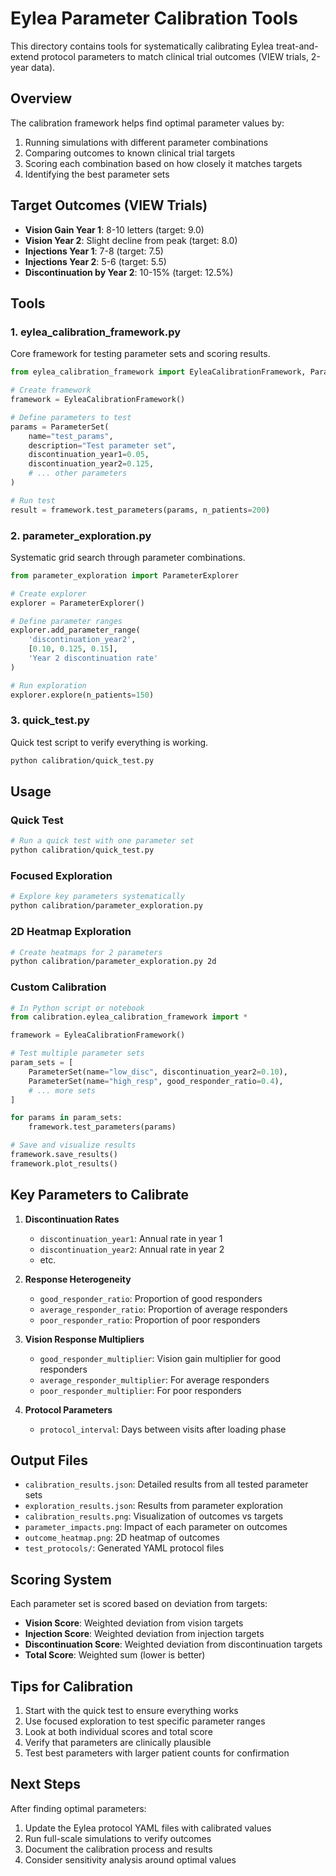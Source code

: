 # Eylea Parameter Calibration Tools

This directory contains tools for systematically calibrating Eylea treat-and-extend protocol parameters to match clinical trial outcomes (VIEW trials, 2-year data).

## Overview

The calibration framework helps find optimal parameter values by:
1. Running simulations with different parameter combinations
2. Comparing outcomes to known clinical trial targets
3. Scoring each combination based on how closely it matches targets
4. Identifying the best parameter sets

## Target Outcomes (VIEW Trials)

- **Vision Gain Year 1**: 8-10 letters (target: 9.0)
- **Vision Year 2**: Slight decline from peak (target: 8.0)
- **Injections Year 1**: 7-8 (target: 7.5)
- **Injections Year 2**: 5-6 (target: 5.5)
- **Discontinuation by Year 2**: 10-15% (target: 12.5%)

## Tools

### 1. eylea_calibration_framework.py

Core framework for testing parameter sets and scoring results.

```python
from eylea_calibration_framework import EyleaCalibrationFramework, ParameterSet

# Create framework
framework = EyleaCalibrationFramework()

# Define parameters to test
params = ParameterSet(
    name="test_params",
    description="Test parameter set",
    discontinuation_year1=0.05,
    discontinuation_year2=0.125,
    # ... other parameters
)

# Run test
result = framework.test_parameters(params, n_patients=200)
```

### 2. parameter_exploration.py

Systematic grid search through parameter combinations.

```python
from parameter_exploration import ParameterExplorer

# Create explorer
explorer = ParameterExplorer()

# Define parameter ranges
explorer.add_parameter_range(
    'discontinuation_year2',
    [0.10, 0.125, 0.15],
    'Year 2 discontinuation rate'
)

# Run exploration
explorer.explore(n_patients=150)
```

### 3. quick_test.py

Quick test script to verify everything is working.

```bash
python calibration/quick_test.py
```

## Usage

### Quick Test
```bash
# Run a quick test with one parameter set
python calibration/quick_test.py
```

### Focused Exploration
```bash
# Explore key parameters systematically
python calibration/parameter_exploration.py
```

### 2D Heatmap Exploration
```bash
# Create heatmaps for 2 parameters
python calibration/parameter_exploration.py 2d
```

### Custom Calibration
```python
# In Python script or notebook
from calibration.eylea_calibration_framework import *

framework = EyleaCalibrationFramework()

# Test multiple parameter sets
param_sets = [
    ParameterSet(name="low_disc", discontinuation_year2=0.10),
    ParameterSet(name="high_resp", good_responder_ratio=0.4),
    # ... more sets
]

for params in param_sets:
    framework.test_parameters(params)

# Save and visualize results
framework.save_results()
framework.plot_results()
```

## Key Parameters to Calibrate

1. **Discontinuation Rates**
   - `discontinuation_year1`: Annual rate in year 1
   - `discontinuation_year2`: Annual rate in year 2
   - etc.

2. **Response Heterogeneity**
   - `good_responder_ratio`: Proportion of good responders
   - `average_responder_ratio`: Proportion of average responders
   - `poor_responder_ratio`: Proportion of poor responders

3. **Vision Response Multipliers**
   - `good_responder_multiplier`: Vision gain multiplier for good responders
   - `average_responder_multiplier`: For average responders
   - `poor_responder_multiplier`: For poor responders

4. **Protocol Parameters**
   - `protocol_interval`: Days between visits after loading phase

## Output Files

- `calibration_results.json`: Detailed results from all tested parameter sets
- `exploration_results.json`: Results from parameter exploration
- `calibration_results.png`: Visualization of outcomes vs targets
- `parameter_impacts.png`: Impact of each parameter on outcomes
- `outcome_heatmap.png`: 2D heatmap of outcomes
- `test_protocols/`: Generated YAML protocol files

## Scoring System

Each parameter set is scored based on deviation from targets:
- **Vision Score**: Weighted deviation from vision targets
- **Injection Score**: Weighted deviation from injection targets
- **Discontinuation Score**: Weighted deviation from discontinuation targets
- **Total Score**: Weighted sum (lower is better)

## Tips for Calibration

1. Start with the quick test to ensure everything works
2. Use focused exploration to test specific parameter ranges
3. Look at both individual scores and total score
4. Verify that parameters are clinically plausible
5. Test best parameters with larger patient counts for confirmation

## Next Steps

After finding optimal parameters:
1. Update the Eylea protocol YAML files with calibrated values
2. Run full-scale simulations to verify outcomes
3. Document the calibration process and results
4. Consider sensitivity analysis around optimal values